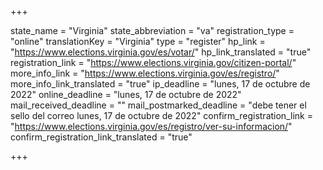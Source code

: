 +++

state_name = "Virginia"
state_abbreviation = "va"
registration_type = "online"
translationKey = "Virginia"
type = "register"
hp_link = "https://www.elections.virginia.gov/es/votar/"
hp_link_translated = "true"
registration_link = "https://www.elections.virginia.gov/citizen-portal/"
more_info_link = "https://www.elections.virginia.gov/es/registro/"
more_info_link_translated = "true"
ip_deadline = "lunes, 17 de octubre de 2022"
online_deadline = "lunes, 17 de octubre de 2022"
mail_received_deadline = ""
mail_postmarked_deadline = "debe tener el sello del correo lunes, 17 de octubre de 2022"
confirm_registration_link = "https://www.elections.virginia.gov/es/registro/ver-su-informacion/"
confirm_registration_link_translated = "true"

+++